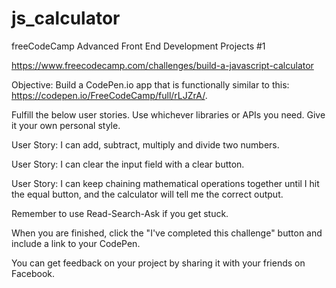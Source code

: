 # js_calculator

freeCodeCamp Advanced Front End Development Projects #1

https://www.freecodecamp.com/challenges/build-a-javascript-calculator

Objective: Build a CodePen.io app that is functionally similar to this: https://codepen.io/FreeCodeCamp/full/rLJZrA/.

Fulfill the below user stories. Use whichever libraries or APIs you need. Give it your own personal style.

User Story: I can add, subtract, multiply and divide two numbers.

User Story: I can clear the input field with a clear button.

User Story: I can keep chaining mathematical operations together until I hit the equal button, and the calculator will tell me the correct output.

Remember to use Read-Search-Ask if you get stuck.

When you are finished, click the "I've completed this challenge" button and include a link to your CodePen.

You can get feedback on your project by sharing it with your friends on Facebook.
